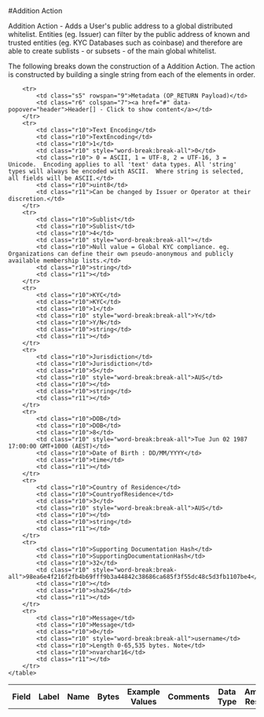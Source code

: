 
<div style="display:none" id="header">
	<table>
		<tr>
            <td class="r6">Header[]</td>
            <td class="r6">Header Array</td>
            <td class="r6">-</td>
            <td class="r6">-</td>
            <td class="r6">Common header data for all messages</td>
            <td class="r6">Header</td>
            <td class="r7"></td>
        </tr>
    </table>
</div>
#Addition Action

Addition Action -  Adds a User's public address to a global distributed whitelist. Entities (eg. Issuer) can filter by the public address of known and trusted entities (eg. KYC Databases such as coinbase) and therefore are able to create sublists - or subsets - of the main global whitelist. 

The following breaks down the construction of a Addition Action. The action is constructed by building a single string from each of the elements in order.

<div class="ritz grid-container" dir="ltr">
    <table class="waffle" cellspacing="0" cellpadding="0" table-layout=fixed width=100%>
         <tr style='height:19px;'>
            <th style="width:6%" class="s0">Field</th>
               <th style="width:9%" class="s1">Label</th>
            <th style="width:9%" class="s1">Name</th>
            <th style="width:2%" class="s1">Bytes</th>
            <th style="width:29%" class="s1">Example Values</th>
            <th style="width:26%" class="s1">Comments</th>
            <th style="width:5%" class="s1">Data Type</th>
            <th style="width:14%" class="s2">Amendment Restrictions</th>
        </tr>

        <tr>
            <td class="s5" rowspan="9">Metadata (OP_RETURN Payload)</td>
            <td class="r6" colspan="7"><a href="#" data-popover="header">Header[] - Click to show content</a></td>
        </tr>
        <tr>
            <td class="r10">Text Encoding</td>
            <td class="r10">TextEncoding</td>
            <td class="r10">1</td>
            <td class="r10" style="word-break:break-all">0</td>
            <td class="r10"> 0 = ASCII, 1 = UTF-8, 2 = UTF-16, 3 = Unicode.  Encoding applies to all 'text' data types. All 'string' types will always be encoded with ASCII.  Where string is selected, all fields will be ASCII.</td>
            <td class="r10">uint8</td>
            <td class="r11">Can be changed by Issuer or Operator at their discretion.</td>
        </tr>
        <tr>
            <td class="r10">Sublist</td>
            <td class="r10">Sublist</td>
            <td class="r10">4</td>
            <td class="r10" style="word-break:break-all"></td>
            <td class="r10">Null value = Global KYC compliance. eg. Organizations can define their own pseudo-anonymous and publicly available membership lists.</td>
            <td class="r10">string</td>
            <td class="r11"></td>
        </tr>
        <tr>
            <td class="r10">KYC</td>
            <td class="r10">KYC</td>
            <td class="r10">1</td>
            <td class="r10" style="word-break:break-all">Y</td>
            <td class="r10">Y/N</td>
            <td class="r10">string</td>
            <td class="r11"></td>
        </tr>
        <tr>
            <td class="r10">Jurisdiction</td>
            <td class="r10">Jurisdiction</td>
            <td class="r10">5</td>
            <td class="r10" style="word-break:break-all">AUS</td>
            <td class="r10"></td>
            <td class="r10">string</td>
            <td class="r11"></td>
        </tr>
        <tr>
            <td class="r10">DOB</td>
            <td class="r10">DOB</td>
            <td class="r10">8</td>
            <td class="r10" style="word-break:break-all">Tue Jun 02 1987 17:00:00 GMT+1000 (AEST)</td>
            <td class="r10">Date of Birth : DD/MM/YYYY</td>
            <td class="r10">time</td>
            <td class="r11"></td>
        </tr>
        <tr>
            <td class="r10">Country of Residence</td>
            <td class="r10">CountryofResidence</td>
            <td class="r10">3</td>
            <td class="r10" style="word-break:break-all">AUS</td>
            <td class="r10"></td>
            <td class="r10">string</td>
            <td class="r11"></td>
        </tr>
        <tr>
            <td class="r10">Supporting Documentation Hash</td>
            <td class="r10">SupportingDocumentationHash</td>
            <td class="r10">32</td>
            <td class="r10" style="word-break:break-all">98ea6e4f216f2fb4b69fff9b3a44842c38686ca685f3f55dc48c5d3fb1107be4</td>
            <td class="r10"></td>
            <td class="r10">sha256</td>
            <td class="r11"></td>
        </tr>
        <tr>
            <td class="r10">Message</td>
            <td class="r10">Message</td>
            <td class="r10">0</td>
            <td class="r10" style="word-break:break-all">username</td>
            <td class="r10">Length 0-65,535 bytes. Note</td>
            <td class="r10">nvarchar16</td>
            <td class="r11"></td>
        </tr>
    </table>
</div>